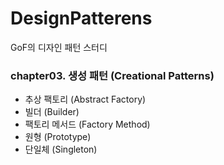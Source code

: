# DesignPatterens
GoF의 디자인 패턴 스터디

### chapter03. 생성 패턴 (Creational Patterns)
 - 추상 팩토리 (Abstract Factory)
 - 빌더 (Builder)
 - 팩토리 메서드 (Factory Method)
 - 원형 (Prototype)
 - 단일체 (Singleton)
